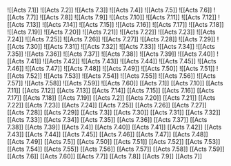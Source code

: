 ![[Acts 7.1]]
![[Acts 7.2]]
![[Acts 7.3]]
![[Acts 7.4]]
![[Acts 7.5]]
![[Acts 7.6]]
![[Acts 7.7]]
![[Acts 7.8]]
![[Acts 7.9]]
![[Acts 7.10]]
![[Acts 7.11]]
![[Acts 7.12]]
![[Acts 7.13]]
![[Acts 7.14]]
![[Acts 7.15]]
![[Acts 7.16]]
![[Acts 7.17]]
![[Acts 7.18]]
![[Acts 7.19]]
![[Acts 7.20]]
![[Acts 7.21]]
![[Acts 7.22]]
![[Acts 7.23]]
![[Acts 7.24]]
![[Acts 7.25]]
![[Acts 7.26]]
![[Acts 7.27]]
![[Acts 7.28]]
![[Acts 7.29]]
![[Acts 7.30]]
![[Acts 7.31]]
![[Acts 7.32]]
![[Acts 7.33]]
![[Acts 7.34]]
![[Acts 7.35]]
![[Acts 7.36]]
![[Acts 7.37]]
![[Acts 7.38]]
![[Acts 7.39]]
![[Acts 7.40]]
![[Acts 7.41]]
![[Acts 7.42]]
![[Acts 7.43]]
![[Acts 7.44]]
![[Acts 7.45]]
![[Acts 7.46]]
![[Acts 7.47]]
![[Acts 7.48]]
![[Acts 7.49]]
![[Acts 7.50]]
![[Acts 7.51]]
![[Acts 7.52]]
![[Acts 7.53]]
![[Acts 7.54]]
![[Acts 7.55]]
![[Acts 7.56]]
![[Acts 7.57]]
![[Acts 7.58]]
![[Acts 7.59]]
![[Acts 7.60]]
[[Acts 7.1]]
[[Acts 7.10]]
[[Acts 7.11]]
[[Acts 7.12]]
[[Acts 7.13]]
[[Acts 7.14]]
[[Acts 7.15]]
[[Acts 7.16]]
[[Acts 7.17]]
[[Acts 7.18]]
[[Acts 7.19]]
[[Acts 7.2]]
[[Acts 7.20]]
[[Acts 7.21]]
[[Acts 7.22]]
[[Acts 7.23]]
[[Acts 7.24]]
[[Acts 7.25]]
[[Acts 7.26]]
[[Acts 7.27]]
[[Acts 7.28]]
[[Acts 7.29]]
[[Acts 7.3]]
[[Acts 7.30]]
[[Acts 7.31]]
[[Acts 7.32]]
[[Acts 7.33]]
[[Acts 7.34]]
[[Acts 7.35]]
[[Acts 7.36]]
[[Acts 7.37]]
[[Acts 7.38]]
[[Acts 7.39]]
[[Acts 7.4]]
[[Acts 7.40]]
[[Acts 7.41]]
[[Acts 7.42]]
[[Acts 7.43]]
[[Acts 7.44]]
[[Acts 7.45]]
[[Acts 7.46]]
[[Acts 7.47]]
[[Acts 7.48]]
[[Acts 7.49]]
[[Acts 7.5]]
[[Acts 7.50]]
[[Acts 7.51]]
[[Acts 7.52]]
[[Acts 7.53]]
[[Acts 7.54]]
[[Acts 7.55]]
[[Acts 7.56]]
[[Acts 7.57]]
[[Acts 7.58]]
[[Acts 7.59]]
[[Acts 7.6]]
[[Acts 7.60]]
[[Acts 7.7]]
[[Acts 7.8]]
[[Acts 7.9]]
[[Acts 7]]
